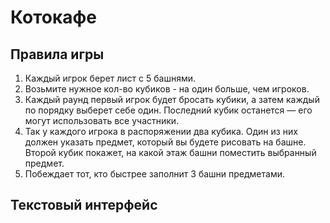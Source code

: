 # Котокафе

## Правила игры

1. Каждый игрок берет лист с 5 башнями.
2. Возьмите нужное кол-во кубиков - на один больше, чем игроков.
3. Каждый раунд первый игрок будет бросать кубики, а затем каждый по порядку выберет себе один. Последний кубик останется — его могут использовать все участники.
4. Так у каждого игрока в распоряжении два кубика. Один из них должен указать предмет, который вы будете рисовать на башне. Второй кубик покажет, на какой этаж башни поместить выбранный предмет.
5. Побеждает тот, кто быстрее заполнит 3 башни предметами.

## Текстовый интерфейс

